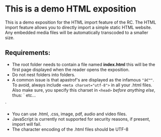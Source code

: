 This is a demo HTML exposition
==============================

This is a demo exposition for the HTML import feature of the RC. The
HTML import feature allows you to directly import a simple static HTML website. 
Any embedded media files will be automatically transcoded to a smaller size. 

Requirements:
-------------

* The root folder needs to contain a file named __index.html__
  this will be the first page displayed when the reader opens the exposition.
* Do not nest folders into folders.
* A common issue is that apastrof's are displayed as the infamous `"â€™"`.
  To avoid, always include `<meta charset="utf-8">` in all your .html files.
  Also make sure, you specify this charset in `<head>` _before anything else_, thus:
`
    <!DOCTYPE html>
    <head>
        <meta charset="utf-8">
	    <title>Title of exposition</title>
		<link rel="stylesheet" href="styles.css"> 
		etc...
    </head>
    <body>
`	
 	
* You can use .html, .css, image, pdf, audio and video files. 
* JavaScript is currently not supported for security reasons, if present, import will fail.
* The character encoding of the .html files should be UTF-8
